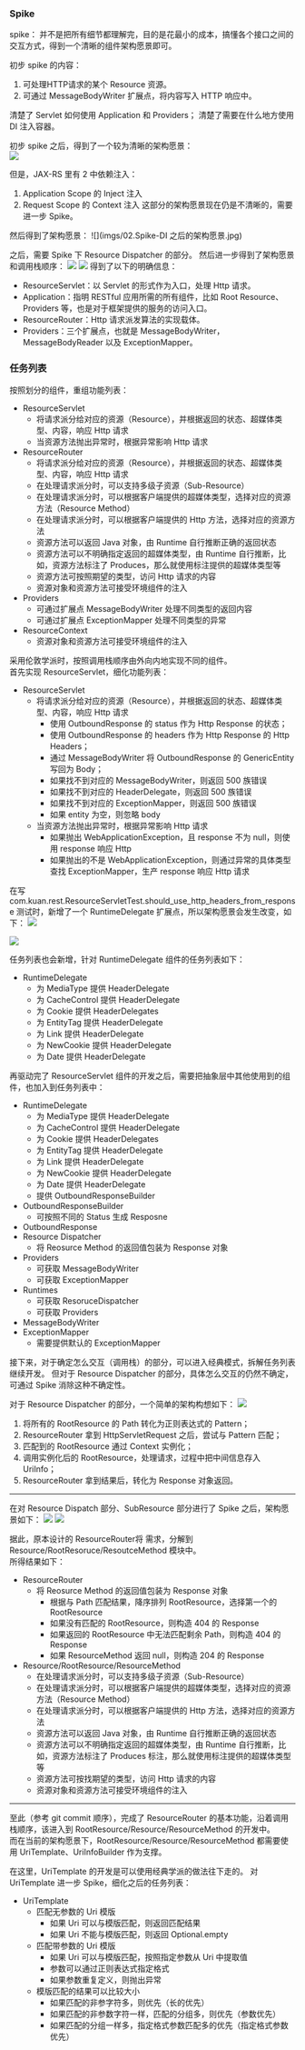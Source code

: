 ### Spike 
spike： 并不是把所有细节都理解完，目的是花最小的成本，搞懂各个接口之间的交互方式，得到一个清晰的组件架构愿景即可。

初步 spike 的内容：
1. 可处理HTTP请求的某个 Resource 资源。
2. 可通过 MessageBodyWriter 扩展点，将内容写入 HTTP 响应中。

清楚了 Servlet 如何使用 Application 和 Providers；
清楚了需要在什么地方使用 DI 注入容器。  

初步 spike 之后，得到了一个较为清晰的架构愿景：  
![](imgs/01.初步Spike之后的架构愿景.jpg)



但是，JAX-RS 里有 2 中依赖注入： 
1. Application Scope 的 Inject 注入
2. Request Scope 的 Context 注入
这部分的架构愿景现在仍是不清晰的，需要进一步 Spike。

然后得到了架构愿景：
![](imgs/02.Spike-DI 之后的架构愿景.jpg)

之后，需要 Spike 下 Resource Dispatcher 的部分。
然后进一步得到了架构愿景和调用栈顺序：
![](imgs/03.Spike-dispatch之后的架构愿景.png)
![](imgs/04.Spike-dispatch之后的时序图.jpg)
得到了以下的明确信息：
- ResourceServlet：以 Servlet 的形式作为入口，处理 Http 请求。
- Application：指明 RESTful 应用所需的所有组件，比如 Root Resource、Providers 等，也是对于框架提供的服务的访问入口。
- ResourceRouter：Http 请求派发算法的实现载体。
- Providers：三个扩展点，也就是 MessageBodyWriter，MessageBodyReader 以及 ExceptionMapper。


### 任务列表
按照划分的组件，重组功能列表：
- ResourceServlet
  - 将请求派分给对应的资源（Resource），并根据返回的状态、超媒体类型、内容，响应 Http 请求
  - 当资源方法抛出异常时，根据异常影响 Http 请求
- ResourceRouter
  - 将请求派分给对应的资源（Resource），并根据返回的状态、超媒体类型、内容，响应 Http 请求
  - 在处理请求派分时，可以支持多级子资源（Sub-Resource）
  - 在处理请求派分时，可以根据客户端提供的超媒体类型，选择对应的资源方法（Resource Method）
  - 在处理请求派分时，可以根据客户端提供的 Http 方法，选择对应的资源方法
  - 资源方法可以返回 Java 对象，由 Runtime 自行推断正确的返回状态
  - 资源方法可以不明确指定返回的超媒体类型，由 Runtime 自行推断，比如，资源方法标注了 Produces，那么就使用标注提供的超媒体类型等
  - 资源方法可按照期望的类型，访问 Http 请求的内容
  - 资源对象和资源方法可接受环境组件的注入
- Providers
  - 可通过扩展点 MessageBodyWriter 处理不同类型的返回内容
  - 可通过扩展点 ExceptionMapper 处理不同类型的异常
- ResourceContext
  - 资源对象和资源方法可接受环境组件的注入

采用伦敦学派时，按照调用栈顺序由外向内地实现不同的组件。  
首先实现 ResourceServlet，细化功能列表：
- ResourceServlet
  - 将请求派分给对应的资源（Resource），并根据返回的状态、超媒体类型、内容，响应 Http 请求
    - 使用 OutboundResponse 的 status 作为 Http Response 的状态；
    - 使用 OutboundResponse 的 headers 作为 Http Response 的 Http Headers；
    - 通过 MessageBodyWriter 将 OutboundResponse 的 GenericEntity 写回为 Body；
    - 如果找不到对应的 MessageBodyWriter，则返回 500 族错误
    - 如果找不到对应的 HeaderDelegate，则返回 500 族错误
    - 如果找不到对应的 ExceptionMapper，则返回 500 族错误
    - 如果 entity 为空，则忽略 body
  - 当资源方法抛出异常时，根据异常影响 Http 请求
    - 如果抛出 WebApplicationException，且 response 不为 null，则使用 response 响应 Http
    - 如果抛出的不是 WebApplicationException，则通过异常的具体类型查找 ExceptionMapper，生产 response 响应 Http 请求


  
在写 com.kuan.rest.ResourceServletTest.should_use_http_headers_from_response 测试时，新增了一个 RuntimeDelegate 扩展点，所以架构愿景会发生改变，如下：
![](imgs/05.增加RuntimeDelegate后的架构愿景.jpg)

![](imgs/06.增加RuntimeDelegate后的时序图.jpg)

任务列表也会新增，针对 RuntimeDelegate 组件的任务列表如下：
- RuntimeDelegate
  - 为 MediaType 提供 HeaderDelegate
  - 为 CacheControl 提供 HeaderDelegate
  - 为 Cookie 提供 HeaderDelegates
  - 为 EntityTag 提供 HeaderDelegate
  - 为 Link 提供 HeaderDelegate
  - 为 NewCookie 提供 HeaderDelegate
  - 为 Date 提供 HeaderDelegate


再驱动完了 ResourceServlet 组件的开发之后，需要把抽象层中其他使用到的组件，也加入到任务列表中：
- RuntimeDelegate
  - 为 MediaType 提供 HeaderDelegate
  - 为 CacheControl 提供 HeaderDelegate
  - 为 Cookie 提供 HeaderDelegates
  - 为 EntityTag 提供 HeaderDelegate
  - 为 Link 提供 HeaderDelegate
  - 为 NewCookie 提供 HeaderDelegate
  - 为 Date 提供 HeaderDelegate
  - 提供 OutboundResponseBuilder
- OutboundResponseBuilder
  - 可按照不同的 Status 生成 Resposne
- OutboundResponse
- Resource Dispatcher
  - 将 Reosurce Method 的返回值包装为 Response 对象
- Providers
  - 可获取 MessageBodyWriter
  - 可获取 ExceptionMapper
- Runtimes
  - 可获取 ResoruceDispatcher
  - 可获取 Providers
- MessageBodyWriter
- ExceptionMapper
  - 需要提供默认的 ExceptionMapper

接下来，对于确定怎么交互（调用栈）的部分，可以进入经典模式，拆解任务列表继续开发。
但对于 Resource Dispatcher 的部分，具体怎么交互的仍然不确定，可通过 Spike 消除这种不确定性。

对于 Resource Dispatcher 的部分，一个简单的架构构想如下：
![](imgs/07.ResourceDispatch的架构构想1.jpg)
1. 将所有的 RootResource 的 Path 转化为正则表达式的 Pattern；
2. ResourceRouter 拿到 HttpServletRequest 之后，尝试与 Pattern 匹配；
3. 匹配到的 RootResource 通过 Context 实例化；
4. 调用实例化后的 RootResource，处理请求，过程中把中间信息存入 UriInfo；
5. ResourceRouter 拿到结果后，转化为 Response 对象返回。

--- 

在对 Resource Dispatch 部分、SubResource 部分进行了 Spike 之后，架构愿景如下：
![](imgs/08.spike之后-Resource的架构愿景.png)
![](imgs/09.spike之后-Resource的时序图.jpg)

据此，原本设计的 ResourceRouter将 需求，分解到 Resource/RootResoruce/ResoutceMethod 模块中。  
所得结果如下：
- ResourceRouter
  - 将 Reosurce Method 的返回值包装为 Response 对象
    - 根据与 Path 匹配结果，降序排列 RootResource，选择第一个的 RootResource
    - 如果没有匹配的 RootResource，则构造 404 的 Response
    - 如果返回的 RootResource 中无法匹配剩余 Path，则构造 404 的 Response
    - 如果 ResourceMethod 返回 null，则构造 204 的 Response
- Resource/RootResource/ResourceMethod
  - 在处理请求派分时，可以支持多级子资源（Sub-Resource）
  - 在处理请求派分时，可以根据客户端提供的超媒体类型，选择对应的资源方法（Resource Method）
  - 在处理请求派分时，可以根据客户端提供的 Http 方法，选择对应的资源方法
  - 资源方法可以返回 Java 对象，由 Runtime 自行推断正确的返回状态
  - 资源方法可以不明确指定返回的超媒体类型，由 Runtime 自行推断，比如，资源方法标注了 Produces 标注，那么就使用标注提供的超媒体类型等
  - 资源方法可按找期望的类型，访问 Http 请求的内容
  - 资源对象和资源方法可接受环境组件的注入

--- 
至此（参考 git commit 顺序），完成了 ResourceRouter 的基本功能，沿着调用栈顺序，该进入到 RootResource/Resource/ResourceMethod 的开发中。  
而在当前的架构愿景下，RootResource/Resource/ResourceMethod 都需要使用 UriTemplate、UriInfoBuilder 作为支撑。  

在这里，UriTemplate 的开发是可以使用经典学派的做法往下走的。 对 UriTemplate 进一步 Spike，细化之后的任务列表：
- UriTemplate
  - 匹配无参数的 Uri 模版
    - 如果 Uri 可以与模版匹配，则返回匹配结果
    - 如果 Uri 不能与模版匹配，则返回 Optional.empty
  - 匹配带参数的 Uri 模版
    - 如果 Uri 可以与模版匹配，按照指定参数从 Uri 中提取值
    - 参数可以通过正则表达式指定格式
    - 如果参数重复定义，则抛出异常
  - 模版匹配的结果可以比较大小
    - 如果匹配的非参字符多，则优先（长的优先）
    - 如果匹配的非参数字符一样，匹配的分组多，则优先（参数优先）
    - 如果匹配的分组一样多，指定格式参数匹配多的优先（指定格式参数优先）
